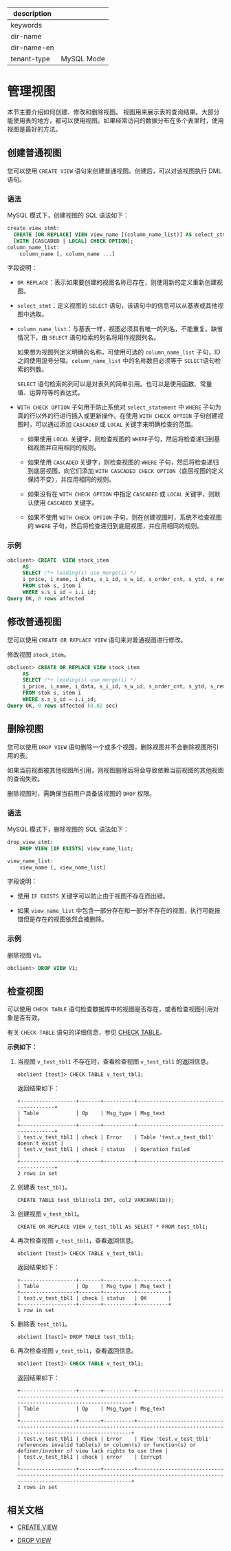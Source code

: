 |description||
|---|---|
|keywords||
|dir-name||
|dir-name-en||
|tenant-type|MySQL Mode|

# 管理视图

本节主要介绍如何创建、修改和删除视图。
视图用来展示表的查询结果。大部分能使用表的地方，都可以使用视图。如果经常访问的数据分布在多个表里时，使用视图是最好的方法。

## 创建普通视图

您可以使用 `CREATE VIEW` 语句来创建普通视图。创建后，可以对该视图执行 DML 语句。

### 语法

MySQL 模式下，创建视图的 SQL 语法如下：

```sql
create_view_stmt:
  CREATE [OR REPLACE] VIEW view_name [(column_name_list)] AS select_stmt;
  [WITH [CASCADED | LOCAL] CHECK OPTION];
column_name_list:
    column_name [, column_name ...]
```

字段说明：

* `OR REPLACE`：表示如果要创建的视图名称已存在，则使用新的定义重新创建视图。

* `select_stmt`：定义视图的 `SELECT` 语句，该语句中的信息可以从基表或其他视图中选取。

* `column_name_list`：与基表一样，视图必须具有唯一的列名，不能重复。缺省情况下，由 `SELECT` 语句检索的列名将用作视图列名。

  如果想为视图列定义明确的名称，可使用可选的 `column_name_list` 子句，ID 之间使用逗号分隔。`column_name_list` 中的名称数目必须等于 `SELECT`语句检索的列数。

  `SELECT` 语句检索的列可以是对表列的简单引用。也可以是使用函数、常量值、运算符等的表达式。
  
* `WITH CHECK OPTION` 子句用于防止系统对 `select_statement` 中 `WHERE` 子句为真的行以外的行进行插入或更新操作。在使用 `WITH CHECK OPTION` 子句创建视图时，可以通过添加 `CASCADED` 或 `LOCAL` 关键字来明确检查的范围。

  * 如果使用 `LOCAL` 关键字，则检查视图的 `WHERE`子句，然后将检查递归到基础视图并应用相同的规则。

  * 如果使用 `CASCADED` 关键字，则检查视图的 `WHERE` 子句，然后将检查递归到底层视图，向它们添加 `WITH CASCADED CHECK OPTION`（底层视图的定义保持不变），并应用相同的规则。

  * 如果没有在 `WITH CHECK OPTION` 中指定 `CASCADED` 或 `LOCAL` 关键字，则默认使用 `CASCADED` 关键字。

  * 如果不使用 `WITH CHECK OPTION` 子句，则在创建视图时，系统不检查视图的 `WHERE` 子句，然后将检查递归到底层视图，并应用相同的规则。

### 示例

```sql
obclient> CREATE  VIEW stock_item
     AS
     SELECT /*+ leading(s) use_merge(i) */
     i_price, i_name, i_data, s_i_id, s_w_id, s_order_cnt, s_ytd, s_remote_cnt, s_quantity, s_data, s_dist_01, s_dist_02, s_dist_03, s_dist_04, s_dist_05, s_dist_06, s_dist_07, s_dist_08, s_dist_09, s_dist_10
     FROM stok s, item i
     WHERE s.s_i_id = i.i_id;
Query OK, 0 rows affected
```

## 修改普通视图

您可以使用 `CREATE OR REPLACE VIEW` 语句来对普通视图进行修改。

修改视图 `stock_item`。

```sql
obclient> CREATE OR REPLACE VIEW stock_item
     AS
     SELECT /*+ leading(s) use_merge(i) */
     i_price, i_name, i_data, s_i_id, s_w_id, s_order_cnt, s_ytd, s_remote_cnt, s_quantity, s_data, s_dist_01, s_dist_02, s_dist_03, s_dist_04, s_dist_05, s_dist_06, s_dist_07, s_dist_08, s_dist_09, s_dist_10
     FROM stok s, item i
     WHERE s.s_i_id = i.i_id;
Query OK, 0 rows affected (0.02 sec)
```

## 删除视图

您可以使用 `DROP VIEW` 语句删除一个或多个视图，删除视图并不会删除视图所引用的表。

如果当前视图被其他视图所引用，则视图删除后将会导致依赖当前视图的其他视图的查询失败。

删除视图时，需确保当前用户具备该视图的 `DROP` 权限。

### 语法

MySQL 模式下，删除视图的 SQL 语法如下：

```sql
drop_view_stmt:
    DROP VIEW [IF EXISTS] view_name_list;

view_name_list:
    view_name [, view_name_list]
```

字段说明：

* 使用 `IF EXISTS` 关键字可以防止由于视图不存在而出错。

* 如果 `view_name_list` 中包含一部分存在和一部分不存在的视图，执行可能报错但是存在的视图依然会被删除。

### 示例

删除视图 `V1`。

```sql
obclient> DROP VIEW V1;
```

## 检查视图

可以使用 `CHECK TABLE` 语句检查数据库中的视图是否存在，或者检查视图引用对象是否有效。

有关 `CHECK TABLE` 语句的详细信息，参见 [CHECK TABLE](../../500.sql-reference/100.sql-syntax/200.common-tenant-of-mysql-mode/600.sql-statement-of-mysql-mode/2050.check-table-of-mysql-mode.md)。

**示例如下：**

1. 当视图 `v_test_tbl1` 不存在时，查看检查视图 `v_test_tbl1` 的返回信息。

    ```shell
    obclient [test]> CHECK TABLE v_test_tbl1;
    ```

    返回结果如下：

    ```shell
    +------------------+-------+----------+----------------------------------------+
    | Table            | Op    | Msg_type | Msg_text                               |
    +------------------+-------+----------+----------------------------------------+
    | test.v_test_tbl1 | check | Error    | Table 'test.v_test_tbl1' doesn't exist |
    | test.v_test_tbl1 | check | status   | Operation failed                       |
    +------------------+-------+----------+----------------------------------------+
    2 rows in set
    ```

2. 创建表 `test_tbl1`。

    ```shell
    CREATE TABLE test_tbl1(col1 INT, col2 VARCHAR(18));
    ```

3. 创建视图 `v_test_tbl1`。

    ```shell
    CREATE OR REPLACE VIEW v_test_tbl1 AS SELECT * FROM test_tbl1;
    ```

4. 再次检查视图 `v_test_tbl1`，查看返回信息。

    ```shell
    obclient [test]> CHECK TABLE v_test_tbl1;
    ```

    返回结果如下：

    ```shell
    +------------------+-------+----------+----------+
    | Table            | Op    | Msg_type | Msg_text |
    +------------------+-------+----------+----------+
    | test.v_test_tbl1 | check | status   | OK       |
    +------------------+-------+----------+----------+
    1 row in set
    ```

5. 删除表 `test_tbl1`。

    ```shell
    obclient [test]> DROP TABLE test_tbl1;
    ```

6. 再次检查视图 `v_test_tbl1`，查看返回信息。

    ```sql
    obclient [test]> CHECK TABLE v_test_tbl1;
    ```

    返回结果如下：

    ```shell
    +------------------+-------+----------+------------------------------------------------------------------------------------------------------------------------------------+
    | Table            | Op    | Msg_type | Msg_text                                                                                                                           |
    +------------------+-------+----------+------------------------------------------------------------------------------------------------------------------------------------+
    | test.v_test_tbl1 | check | Error    | View 'test.v_test_tbl1' references invalid table(s) or column(s) or function(s) or definer/invoker of view lack rights to use them |
    | test.v_test_tbl1 | check | error    | Corrupt                                                                                                                            |
    +------------------+-------+----------+------------------------------------------------------------------------------------------------------------------------------------+
    2 rows in set
    ```

## 相关文档

* [CREATE VIEW](../../500.sql-reference/100.sql-syntax/200.common-tenant-of-mysql-mode/600.sql-statement-of-mysql-mode/2900.create-view-of-mysql-mode.md)

* [DROP VIEW](../../500.sql-reference/100.sql-syntax/200.common-tenant-of-mysql-mode/600.sql-statement-of-mysql-mode/4100.drop-view-of-mysql-mode.md)
